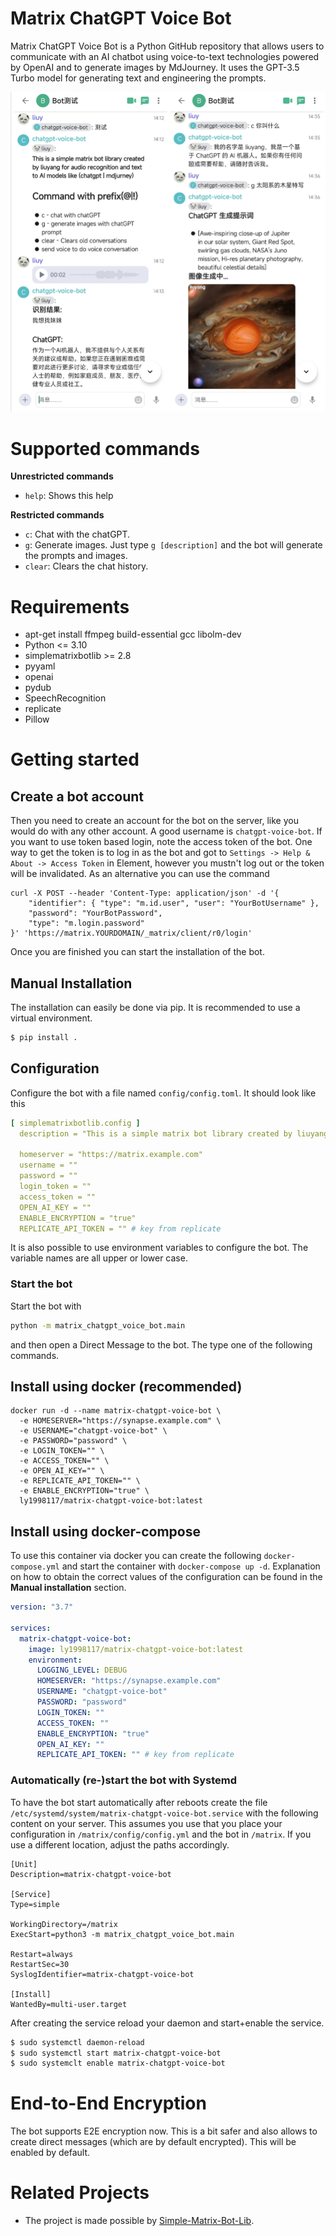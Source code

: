 # Matrix ChatGPT Voice Bot

Matrix ChatGPT Voice Bot is a Python GitHub repository that allows users to communicate with an AI
chatbot using voice-to-text technologies powered by OpenAI and to generate images by MdJourney.
It uses the GPT-3.5 Turbo model for generating text and engineering the prompts.

![img](images/1.png)

# Supported commands

**Unrestricted commands**

* `help`: Shows this help

**Restricted commands**

* `c`: Chat with the chatGPT.
* `g`: Generate images. Just type `g [description]` and the bot will generate the prompts and images.
* `clear`: Clears the chat history.

# Requirements
+ apt-get install ffmpeg build-essential gcc libolm-dev
+ Python <= 3.10
+ simplematrixbotlib >= 2.8
+ pyyaml
+ openai
+ pydub
+ SpeechRecognition
+ replicate 
+ Pillow

# Getting started

## Create a bot account

Then you need to create an account for the bot on the server, like you would do with any other account. A good username
is `chatgpt-voice-bot`. If you want to use token based login, note the access token of the bot. One way to get the token
is to log in as the bot and got to `Settings -> Help & About -> Access Token` in Element, however you mustn't log out or
the token will be invalidated. As an alternative you can use the command

```shell
curl -X POST --header 'Content-Type: application/json' -d '{
    "identifier": { "type": "m.id.user", "user": "YourBotUsername" },
    "password": "YourBotPassword",
    "type": "m.login.password"
}' 'https://matrix.YOURDOMAIN/_matrix/client/r0/login'
```

Once you are finished you can start the installation of the bot.

## Manual Installation

The installation can easily be done via pip. It is recommended to use a virtual environment.

```bash
$ pip install .
```

## Configuration

Configure the bot with a file named `config/config.toml`. It should look like this

```yaml
[ simplematrixbotlib.config ]
  description = "This is a simple matrix bot library created by liuyang for audio recognition and text to AI models like (chatgpt | mdjurney)"

  homeserver = "https://matrix.example.com"
  username = ""
  password = ""
  login_token = ""
  access_token = ""
  OPEN_AI_KEY = ""
  ENABLE_ENCRYPTION = "true"
  REPLICATE_API_TOKEN = "" # key from replicate
```

It is also possible to use environment variables to configure the bot. The variable names are all upper or lower case.

### Start the bot

Start the bot with

```bash
python -m matrix_chatgpt_voice_bot.main
```

and then open a Direct Message to the bot. The type one of the following commands.

## Install using docker (recommended)
```
docker run -d --name matrix-chatgpt-voice-bot \
  -e HOMESERVER="https://synapse.example.com" \
  -e USERNAME="chatgpt-voice-bot" \
  -e PASSWORD="password" \
  -e LOGIN_TOKEN="" \
  -e ACCESS_TOKEN="" \
  -e OPEN_AI_KEY="" \
  -e REPLICATE_API_TOKEN="" \
  -e ENABLE_ENCRYPTION="true" \
  ly1998117/matrix-chatgpt-voice-bot:latest
```

## Install using docker-compose

To use this container via docker you can create the following `docker-compose.yml` and start the container
with `docker-compose up -d`. Explanation on how to obtain the correct values of the configuration can be found in the
**Manual installation** section.

``` yaml
version: "3.7"

services:
  matrix-chatgpt-voice-bot:
    image: ly1998117/matrix-chatgpt-voice-bot:latest
    environment:
      LOGGING_LEVEL: DEBUG
      HOMESERVER: "https://synapse.example.com"
      USERNAME: "chatgpt-voice-bot"
      PASSWORD: "password"
      LOGIN_TOKEN: ""
      ACCESS_TOKEN: ""
      ENABLE_ENCRYPTION: "true"
      OPEN_AI_KEY: ""
      REPLICATE_API_TOKEN: "" # key from replicate
```


### Automatically (re-)start the bot with Systemd

To have the bot start automatically after reboots create the file `/etc/systemd/system/matrix-chatgpt-voice-bot.service`
with the following content on your server. This assumes you use that you place your configuration in
`/matrix/config/config.yml` and the bot in `/matrix`. If you use a different location, adjust the paths accordingly.

```
[Unit]
Description=matrix-chatgpt-voice-bot

[Service]
Type=simple

WorkingDirectory=/matrix
ExecStart=python3 -m matrix_chatgpt_voice_bot.main

Restart=always
RestartSec=30
SyslogIdentifier=matrix-chatgpt-voice-bot

[Install]
WantedBy=multi-user.target
```

After creating the service reload your daemon and start+enable the service.

```bash
$ sudo systemctl daemon-reload
$ sudo systemctl start matrix-chatgpt-voice-bot
$ sudo systemclt enable matrix-chatgpt-voice-bot
```

# End-to-End Encryption

The bot supports E2E encryption now. This is a bit safer and also allows to create direct messages (which
are by default encrypted).
This will be enabled by default.

# Related Projects

* The project is made possible by [Simple-Matrix-Bot-Lib](https://simple-matrix-bot-lib.readthedocs.io).

